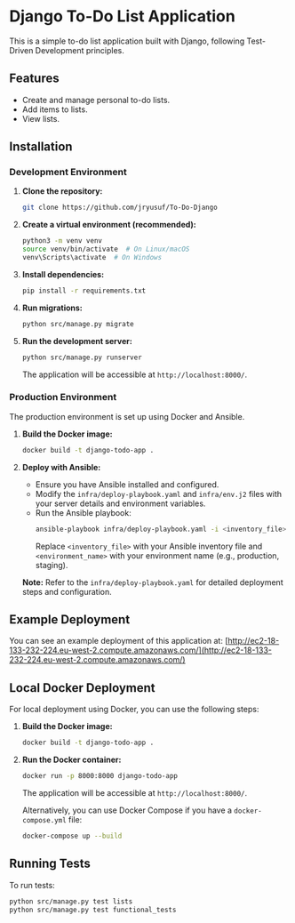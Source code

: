 # Django To-Do List Application

This is a simple to-do list application built with Django, following Test-Driven Development principles.

## Features

*   Create and manage personal to-do lists.
*   Add items to lists.
*   View lists.

## Installation

### Development Environment

1.  **Clone the repository:**
    ```bash
    git clone https://github.com/jryusuf/To-Do-Django
    ```

2.  **Create a virtual environment (recommended):**
    ```bash
    python3 -m venv venv
    source venv/bin/activate  # On Linux/macOS
    venv\Scripts\activate  # On Windows
    ```

3.  **Install dependencies:**
    ```bash
    pip install -r requirements.txt
    ```

4.  **Run migrations:**
    ```bash
    python src/manage.py migrate
    ```

5.  **Run the development server:**
    ```bash
    python src/manage.py runserver
    ```
    The application will be accessible at `http://localhost:8000/`.

### Production Environment

The production environment is set up using Docker and Ansible.

1.  **Build the Docker image:**
    ```bash
    docker build -t django-todo-app .
    ```

2.  **Deploy with Ansible:**
    *   Ensure you have Ansible installed and configured.
    *   Modify the `infra/deploy-playbook.yaml` and `infra/env.j2` files with your server details and environment variables.
    *   Run the Ansible playbook:
        ```bash
        ansible-playbook infra/deploy-playbook.yaml -i <inventory_file> -e env=<environment_name>
        ```
        Replace `<inventory_file>` with your Ansible inventory file and `<environment_name>` with your environment name (e.g., production, staging).

    **Note:**  Refer to the `infra/deploy-playbook.yaml` for detailed deployment steps and configuration.

## Example Deployment

You can see an example deployment of this application at:
[http://ec2-18-133-232-224.eu-west-2.compute.amazonaws.com/](http://ec2-18-133-232-224.eu-west-2.compute.amazonaws.com/)


## Local Docker Deployment

For local deployment using Docker, you can use the following steps:

1.  **Build the Docker image:**
    ```bash
    docker build -t django-todo-app .
    ```

2.  **Run the Docker container:**
    ```bash
    docker run -p 8000:8000 django-todo-app
    ```
    The application will be accessible at `http://localhost:8000/`.

    Alternatively, you can use Docker Compose if you have a `docker-compose.yml` file:
    ```bash
    docker-compose up --build
    ```

## Running Tests

To run tests:

```bash
python src/manage.py test lists
python src/manage.py test functional_tests
```